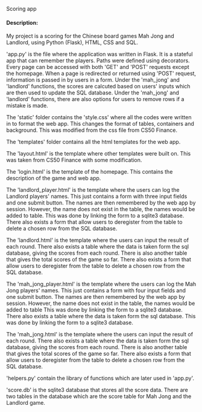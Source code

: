 Scoring app

#### Description:
My project is a scoring for the Chinese board games Mah Jong and Landlord, using Python (Flask), HTML, CSS and SQL.

'app.py' is the file where the application was written in Flask. It is a stateful app that can remember the players. Paths were defined using decorators. Every page can be accessed with both 'GET' and 'POST' requests except the homepage. When a page is redirected or returned using 'POST' request, information is passed in by users in a form. Under the 'mah_jong' and 'landlord' functions, the scores are calcuted based on users' inputs which are then used to update the SQL database. Under the 'mah_jong' and 'landlord' functions, there are also options for users to remove rows if a mistake is made.

The 'static' folder contains the 'style.css' where all the codes were written in to format the web app. This changes the format of tables, containers and background. This was modified from the css file from CS50 Finance.

The 'templates' folder contains all the html templates for the web app.

The 'layout.html' is the template where other templates were built on. This was taken from CS50 Finance with some modification.

The 'login.html' is the template of the homepage. This contains the description of the game and web app.

The 'landlord_player.html' is the template where the users can log the Landlord players' names. This just contains a form with three input fields and one submit button. The names are then remembered by the web app by session. However, the name does not exist in the table, the names would be added to table. This was done by linking the form to a sqlite3 database. There also exists a form that allow users to deregister from the table to delete a chosen row from the SQL database.

The 'landlord.html' is the template where the users can input the result of each round. There also exists a table where the data is taken form the sql database, giving the scores from each round. There is also another table that gives the total scores of the game so far. There also exists a form that allow users to deregister from the table to delete a chosen row from the SQL database.


The 'mah_jong_player.html' is the template where the users can log the Mah Jong players' names. This just contains a form with four input fields and one submit button. The names are then remembered by the web app by session. However, the name does not exist in the table, the names would be added to table This was done by linking the form to a sqlite3 database. There also exists a table where the data is taken form the sql database. This was done by linking the form to a sqlite3 database.

The 'mah_jong.html' is the template where the users can input the result of each round. There also exists a table where the data is taken form the sql database, giving the scores from each round. There is also another table that gives the total scores of the game so far. There also exists a form that allow users to deregister from the table to delete a chosen row from the SQL database.

'helpers.py' contain the library of functions which are later used in 'app.py'.

'score.db' is the sqlite3 database that stores all the score data. There are two tables in the database which are the score table for Mah Jong and the Landlord game.


